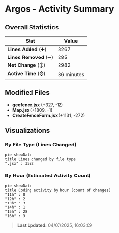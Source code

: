 # Argos - Activity Summary 

## Overall Statistics

| Stat                   | Value                                                             |
| ---------------------- | ----------------------------------------------------------------- |
| **Lines Added** (➕)   | 3267                                          |
| **Lines Removed** (➖) | 285                                        |
| **Net Change** (↕)    | 2982                |
| **Active Time** (⌚)   | 36 minutes |


## Modified Files
- **geofence.jsx** (+327, -12)
- **Map.jsx** (+1809, -1)
- **CreateFenceForm.jsx** (+1131, -272)

## Visualizations

### By File Type (Lines Changed)

```mermaid
pie showData
title Lines changed by file type
".jsx" : 3552
```

### By Hour (Estimated Activity Count)

```mermaid
pie showData
title Coding activity by hour (count of changes)
"11h" : 8
"12h" : 2
"13h" : 3
"14h" : 1
"15h" : 28
"16h" : 3
```


> **Last Updated:** 04/07/2025, 16:03:09